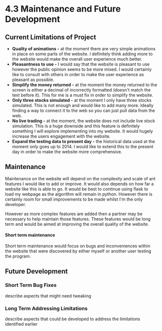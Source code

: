 # 4.3 Maintenance and Future Development

## Current Limitations of Project

* **Quality of animations -** at the moment there are very simple animations in place on some parts of the website. I definitely think adding more to the website would make the overall user experience much better.
* **Pleasantness to use -** I would say that the website is pleasant to use however the public opinion seems to be more mixed. I would certainly like to consult with others in order to make the user experience as pleasant as possible.
* **Simplify the money returned -** at the moment the money returned to the screen is either a decimal of incorrectly formatted (doesn't match the text before it). This for me is a must fix in order to simplify the website.
* **Only three stocks simulated -** at the moment I only have three stocks simulated. This is not enough and would like to add many more. Ideally finding a way to connect it to the web so you can just pull data from the web.
* **No live trading -** at the moment, the website does not include live stock simulation. This is a huge downside and this feature is definitely something I will explore implementing into my website. It would hugely increase the users engagement with the website.
* **Expand the testing data to present day -** the historical data used at the moment only goes up to 2014. I would like to extend this to the present day in order to make the website more comprehensive.

## Maintenance

Maintenance on the website will depend on the complexity and scale of ant features I would like to add or improve. It would also depends on how far a website like this is able to go. It would be best to continue using flask to load my webpage as the algorithm will remain in python. However there is certainly room for small improvements to be made whilst I'm the only developer.&#x20;

However as more complex features are added then a partner may be necessary to help maintain those features. These features would be long term and would be aimed at improving the overall quality of the website.

#### Short term maintenance

Short term maintenance would focus on bugs and inconveniences within the website that were discovered by either myself or another user testing the program.

## Future Development

### Short Term Bug Fixes

describe aspects that might need tweaking

### Long Term Addressing Limitations

describe aspects that could be developed to address the limitations identified earlier
